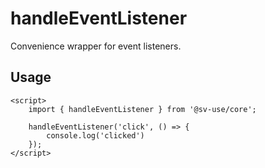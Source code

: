 # handleEventListener

Convenience wrapper for event listeners.

## Usage

```svelte
<script>
	import { handleEventListener } from '@sv-use/core';

	handleEventListener('click', () => {
        console.log('clicked')
    });
</script>
```
